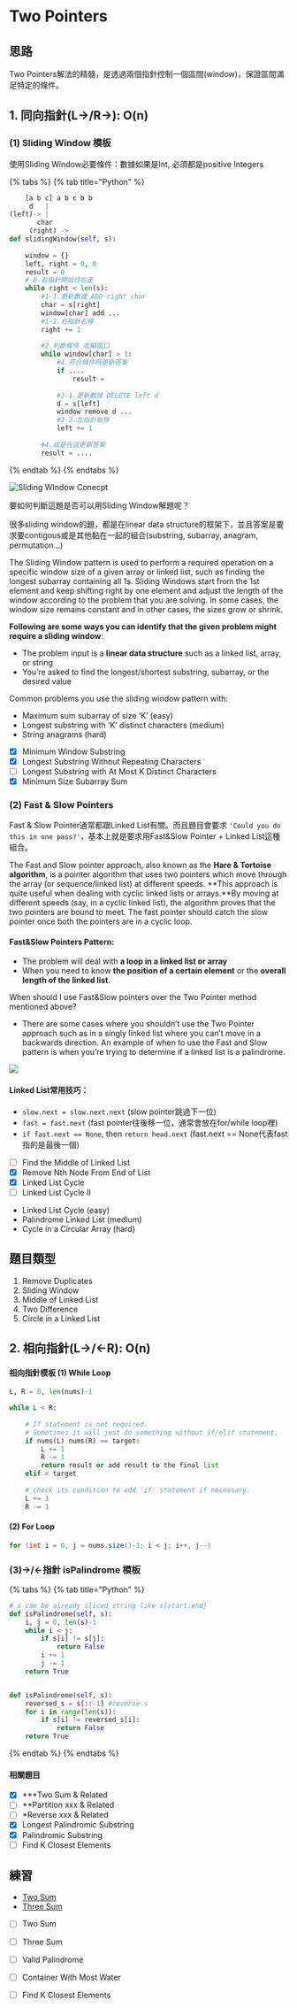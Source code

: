 # Two Pointers

## 思路

Two Pointers解法的精髓，是透過兩個指針控制一個區間\(window\)，保證區間滿足特定的條件。

## 1. 同向指針\(L-&gt;/R-&gt;\): O\(n\)

### **\(1\) Sliding Window 模板**

使用Sliding Window必要條件：數據如果是Int, 必須都是positive Integers

{% tabs %}
{% tab title="Python" %}
```python
    [a b c] a b c b b
     d   |
(left)-> |
       char
     (right) ->   
def slidingWindow(self, s):
    
    window = {}
    left, right = 0, 0
    result = 0
    # 0.右指針開始往右走
    while right < len(s):
        #1-1.更新數據 ADD right char
        char = s[right]
        window[char] add ...
        #1-2.右指針右移
        right += 1
        
        #2.判斷條件 收縮窗口
        while window[char] > 1:
            #4.符合條件時更新答案
            if ....
                result = 
            
            #3-1.更新數據 DELETE left d
            d = s[left]
            window remove d ...
            #3-2.左指針右移
            left += 1 
                 
        #4.或是在這更新答案 
        result = ....
```
{% endtab %}
{% endtabs %}

![Sliding WIndow Conecpt](../.gitbook/assets/sliding-window.png)

要如何判斷這題是否可以用Sliding Window解題呢？

很多sliding window的題，都是在linear data structure的框架下，並且答案是要求要contigous或是其他黏在一起的組合\(substring, subarray, anagram, permutation...\)

The Sliding Window pattern is used to perform a required operation on a specific window size of a given array or linked list, such as finding the longest subarray containing all 1s. Sliding Windows start from the 1st element and keep shifting right by one element and adjust the length of the window according to the problem that you are solving. In some cases, the window size remains constant and in other cases, the sizes grow or shrink.

**Following are some ways you can identify that the given problem might require a sliding window**:

* The problem input is a **linear data structure** such as a linked list, array, or string
* You’re asked to find the longest/shortest substring, subarray, or the desired value

Common problems you use the sliding window pattern with:

* Maximum sum subarray of size ‘K’ \(easy\)
* Longest substring with ‘K’ distinct characters \(medium\)
* String anagrams \(hard\) 
* [x] Minimum Window Substring
* [x] Longest Substring Without Repeating Characters
* [ ] Longest Substring with At Most K Distinct Characters
* [x] Minimum Size Subarray Sum

### **\(2\) Fast & Slow Pointers**

Fast & Slow Pointer通常都跟Linked List有關。而且題目會要求 `'Could you do this in one pass?'`，基本上就是要求用Fast&Slow Pointer + Linked List這種組合。

The Fast and Slow pointer approach, also known as the **Hare & Tortoise algorithm**, is a pointer algorithm that uses two pointers which move through the array \(or sequence/linked list\) at different speeds. **This approach is quite useful when dealing with cyclic linked lists or arrays.**By moving at different speeds \(say, in a cyclic linked list\), the algorithm proves that the two pointers are bound to meet. The fast pointer should catch the slow pointer once both the pointers are in a cyclic loop.

#### Fast&Slow Pointers Pattern:

* The problem will deal with **a loop in a linked list or array**
* When you need to know **the position of a certain element** or the **overall length of the linked list**.

When should I use Fast&Slow pointers over the Two Pointer method mentioned above?

* There are some cases where you shouldn’t use the Two Pointer approach such as in a singly linked list where you can’t move in a backwards direction. An example of when to use the Fast and Slow pattern is when you’re trying to determine if a linked list is a palindrome.

![](../.gitbook/assets/fast-and-slowpointer.jpg)

#### Linked List常用技巧：

* `slow.next = slow.next.next` \(slow pointer跳過下一位\)
* `fast = fast.next` \(fast pointer往後移一位，通常會放在for/while loop裡\)
* `if fast.next == None`, then `return head.next` \(fast.next == None代表fast指的是最後一個\)



* [ ] Find the Middle of Linked List
* [x] Remove Nth Node From End of List
* [x] Linked List Cycle
* [ ] Linked List Cycle II
* Linked List Cycle \(easy\)
* Palindrome Linked List \(medium\)
* Cycle in a Circular Array \(hard\)

## 題目類型

1. Remove Duplicates
2. Sliding Window
3. Middle of Linked List
4. Two Difference
5. Circle in a Linked List

## 2. 相向指針\(L-&gt;/&lt;-R\): O\(n\)

#### 相向指針模板 \(1\) While Loop 

```python
L, R = 0, len(nums)-1

while L < R:
    
    # If statement is not required. 
    # Sometimes it will just do something without if/elif statement.
    if nums(L) nums(R) == target:
        L += 1
        R -= 1 
        return result or add result to the final list
    elif > target
    
    # check its condition to add 'if' statement if necessary. 
    L += 1
    R -= 1
```

#### \(2\) For Loop

```java
for (int i = 0, j = nums.size()-1; i < j; i++, j--)
```

### \(3\)-&gt;/&lt;-指針 isPalindrome 模板

{% tabs %}
{% tab title="Python" %}
```python
# s can be already sliced string like s[start:end]
def isPalindrome(self, s):
    i, j = 0, len(s)-1
    while i < j:
        if s[i] != s[j]:
            return False
        i += 1
        j -= 1
    return True


def isPalindrome(self, s):    
    reversed_s = s[::-1] #reverse s
    for i in range(len(s)):
        if s[i] != reversed_s[i]:
            return False
    return True
```
{% endtab %}
{% endtabs %}

#### 相關題目

* [x] \*\*\*Two Sum & Related 
* [ ] \*\*Partition xxx & Related
* [ ] \*Reverse xxx & Related
* [x] Longest Palindromic Substring
* [x] Palindromic Substring
* [ ] Find K Closest Elements

## 練習

* [Two Sum](https://leetcode.com/problems/two-sum/)
* [Three Sum](https://leetcode.com/problems/3sum/)
* [ ] Two Sum
* [ ] Three Sum
* [ ] Valid Palindrome
* [ ] Container With Most Water
* [ ] Find K Closest Elements

